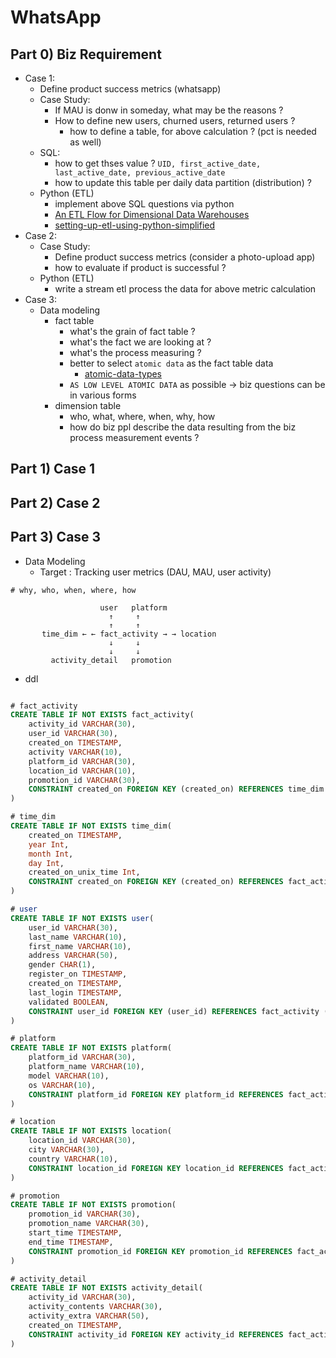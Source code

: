 # WhatsApp

## Part 0) Biz Requirement
- Case 1:
	- Define product success metrics (whatsapp)
	- Case Study:
		- If MAU is donw in someday, what may be the reasons ?
		- How to define new users, churned users, returned users ?
			- how to define a table, for above calculation ? (pct is needed as well)
	- SQL:
		- how to get thses value ? `UID, first_active_date, last_active_date, previous_active_date`
		- how to update this table per daily data partition (distribution) ?
	- Python (ETL)
		- implement above SQL questions via python
		- [An ETL Flow for Dimensional Data Warehouses](https://www.linkedin.com/pulse/narrow-road-star-schema-basic-etl-flow-dimensional-data-vince-donovan/)
		- [setting-up-etl-using-python-simplified](https://hevodata.com/learn/setting-up-etl-using-python-simplified/)
- Case 2:
	- Case Study:
		- Define product success metrics (consider a photo-upload app)
		- how to evaluate if product is successful ?
	- Python (ETL)
		- write a stream etl process the data for above metric calculation
- Case 3:
	- Data modeling
		- fact table
			- what's the grain of fact table ?
			- what's the fact we are looking at ?
			- what's the process measuring ?
			- better to select `atomic data` as the fact table data
				- [atomic-data-types](https://docs.oracle.com/en/database/other-databases/nosql-database/21.1/sqlreferencefornosql/atomic-data-types.html)
			- `AS LOW LEVEL ATOMIC DATA` as possible -> biz questions can be in various forms
		- dimension table
			- who, what, where, when, why, how
			- how do biz ppl describe the data resulting from the biz process measurement events ?


## Part 1) Case 1
## Part 2) Case 2
## Part 3) Case 3
- Data Modeling
	- Target : Tracking user metrics (DAU, MAU, user activity)
```
# why, who, when, where, how
   
                    user   platform
                      ↑     ↑
                      ↑     ↑
       time_dim ← ← fact_activity → → location
                      ↓     ↓
                      ↓     ↓
         activity_detail   promotion

```
- ddl
```sql

# fact_activity
CREATE TABLE IF NOT EXISTS fact_activity(
	activity_id VARCHAR(30),
	user_id VARCHAR(30),
	created_on TIMESTAMP,
	activity VARCHAR(10),
	platform_id VARCHAR(30),
	location_id VARCHAR(10),
	promotion_id VARCHAR(30),
	CONSTRAINT created_on FOREIGN KEY (created_on) REFERENCES time_dim (created_on)
)

# time_dim
CREATE TABLE IF NOT EXISTS time_dim(
	created_on TIMESTAMP,
	year Int,
	month Int,
	day Int,
	created_on_unix_time Int,
	CONSTRAINT created_on FOREIGN KEY (created_on) REFERENCES fact_activity (created_on)
)

# user
CREATE TABLE IF NOT EXISTS user(
	user_id VARCHAR(30),
	last_name VARCHAR(10),
	first_name VARCHAR(10),
	address VARCHAR(50),
	gender CHAR(1),
	register_on TIMESTAMP,
	created_on TIMESTAMP,
	last_login TIMESTAMP,
	validated BOOLEAN,
	CONSTRAINT user_id FOREIGN KEY (user_id) REFERENCES fact_activity (user_id)
)

# platform
CREATE TABLE IF NOT EXISTS platform(
	platform_id VARCHAR(30),
	platform_name VARCHAR(10),
	model VARCHAR(10),
	os VARCHAR(10),
	CONSTRAINT platform_id FOREIGN KEY platform_id REFERENCES fact_activity (platform_id)
)

# location
CREATE TABLE IF NOT EXISTS location(
	location_id VARCHAR(30),
	city VARCHAR(30),
	country VARCHAR(10),
	CONSTRAINT location_id FOREIGN KEY location_id REFERENCES fact_activity (location_id)
)

# promotion
CREATE TABLE IF NOT EXISTS promotion(
	promotion_id VARCHAR(30),
	promotion_name VARCHAR(30),
	start_time TIMESTAMP,
	end_time TIMESTAMP,
	CONSTRAINT promotion_id FOREIGN KEY promotion_id REFERENCES fact_activity (promotion_id)
)

# activity_detail
CREATE TABLE IF NOT EXISTS activity_detail(
	activity_id VARCHAR(30),
	activity_contents VARCHAR(30),
	activity_extra VARCHAR(50),
	created_on TIMESTAMP,
	CONSTRAINT activity_id FOREIGN KEY activity_id REFERENCES fact_activity (activity_id)
)
```